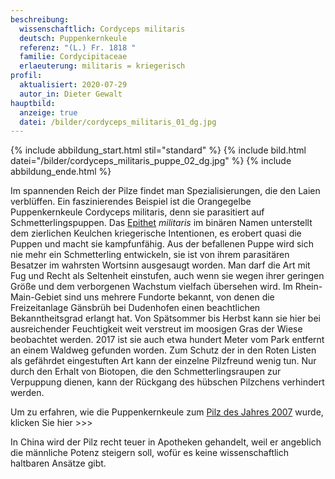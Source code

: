 ```yaml
---
beschreibung:
  wissenschaftlich: Cordyceps militaris
  deutsch: Puppenkernkeule
  referenz: "(L.) Fr. 1818 "
  familie: Cordycipitaceae
  erlaeuterung: militaris = kriegerisch
profil:
  aktualisiert: 2020-07-29
  autor_in: Dieter Gewalt
hauptbild:
  anzeige: true
  datei: /bilder/cordyceps_militaris_01_dg.jpg
---
```

{% include abbildung_start.html stil="standard" %}
{% include bild.html datei="/bilder/cordyceps_militaris_puppe_02_dg.jpg" %}
{% include abbildung_ende.html %}

Im spannenden Reich der Pilze findet man Spezialisierungen, die den Laien verblüffen. Ein faszinierendes Beispiel ist die Orangegelbe Puppenkernkeule Cordyceps militaris, denn sie parasitiert auf Schmetterlingspuppen. Das [Epithet](Epithet "Glossar") *militaris* im binären Namen unterstellt dem zierlichen Keulchen kriegerische Intentionen, es erobert quasi die Puppen und macht sie kampfunfähig. Aus der befallenen Puppe wird sich nie mehr ein Schmetterling entwickeln, sie ist von ihrem parasitären Besatzer im wahrsten Wortsinn ausgesaugt worden.
Man darf die Art mit Fug und Recht als Seltenheit einstufen, auch wenn sie wegen ihrer geringen Größe und dem verborgenen Wachstum vielfach übersehen wird. Im Rhein-Main-Gebiet sind uns mehrere Fundorte bekannt, von denen die Freizeitanlage Gänsbrüh bei Dudenhofen einen beachtlichen Bekanntheitsgrad erlangt hat. Von Spätsommer bis Herbst kann sie hier bei ausreichender Feuchtigkeit weit verstreut im moosigen Gras der Wiese beobachtet werden. 2017 ist sie auch etwa hundert Meter vom Park entfernt an einem Waldweg gefunden worden. Zum Schutz der in den Roten Listen als gefährdet eingestuften Art kann der einzelne Pilzfreund wenig tun. Nur durch den Erhalt von Biotopen, die den Schmetterlingsraupen zur Verpuppung dienen, kann der Rückgang des hübschen Pilzchens verhindert werden.

Um zu erfahren, wie die Puppenkernkeule zum [Pilz des Jahres 2007](https://www.dgfm-ev.de/pilz-des-jahres/2007-puppenkernkeule) wurde, klicken Sie hier >>>

In China wird der Pilz recht teuer in Apotheken gehandelt, weil er angeblich die männliche Potenz steigern soll, wofür es keine wissenschaftlich haltbaren Ansätze gibt.